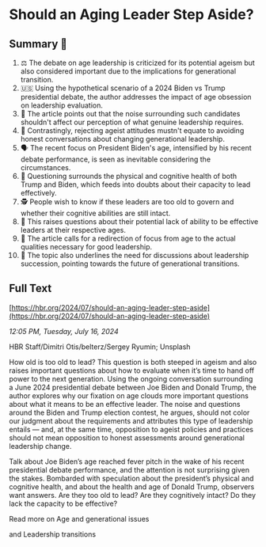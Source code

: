 # Should an Aging Leader Step Aside?

## Summary 🤖

1. ⚖️ The debate on age leadership is criticized for its potential ageism but also considered important due to the implications for generational transition.
2. 🇺🇸 Using the hypothetical scenario of a 2024 Biden vs Trump presidential debate, the author addresses the impact of age obsession on leadership evaluation. 
3. 📢 The article points out that the noise surrounding such candidates shouldn't affect our perception of what genuine leadership requires.
4. 🚫 Contrastingly, rejecting ageist attitudes mustn't equate to avoiding honest conversations about changing generational leadership.
5. 🗣️ The recent focus on President Biden's age, intensified by his recent debate performance, is seen as inevitable considering the circumstances. 
6. 💭 Questioning surrounds the physical and cognitive health of both Trump and Biden, which feeds into doubts about their capacity to lead effectively.
7. 🕵️ People wish to know if these leaders are too old to govern and whether their cognitive abilities are still intact.
8. 🤔 This raises questions about their potential lack of ability to be effective leaders at their respective ages.
9. 💼 The article calls for a redirection of focus from age to the actual qualities necessary for good leadership.
10. 🔄 The topic also underlines the need for discussions about leadership succession, pointing towards the future of generational transitions.

## Full Text

[https://hbr.org/2024/07/should-an-aging-leader-step-aside](https://hbr.org/2024/07/should-an-aging-leader-step-aside)

*12:05 PM, Tuesday, July 16, 2024*

HBR Staff/Dimitri Otis/belterz/Sergey Ryumin; Unsplash

How old is too old to lead? This question is both steeped in ageism and also raises important questions about how to evaluate when it’s time to hand off power to the next generation. Using the ongoing conversation surrounding a June 2024 presidential debate between Joe Biden and Donald Trump, the author explores why our fixation on age clouds more important questions about what it means to be an effective leader. The noise and questions around the Biden and Trump election contest, he argues, should not color our judgment about the requirements and attributes this type of leadership entails — and, at the same time, opposition to ageist policies and practices should not mean opposition to honest assessments around generational leadership change.

Talk about Joe Biden’s age reached fever pitch in the wake of his recent presidential debate performance, and the attention is not surprising given the stakes. Bombarded with speculation about the president’s physical and cognitive health, and about the health and age of Donald Trump, observers want answers. Are they too old to lead? Are they cognitively intact? Do they lack the capacity to be effective?

Read more on Age and generational issues

and Leadership transitions


